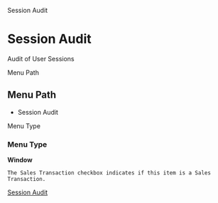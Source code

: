 
Session Audit
# Session Audit


Audit of User Sessions

Menu Path
## Menu Path



- Session Audit

Menu Type
### Menu Type

**Window**

```
The Sales Transaction checkbox indicates if this item is a Sales Transaction.
```

[Session Audit](functional-guide/window/window-session-audit.md)